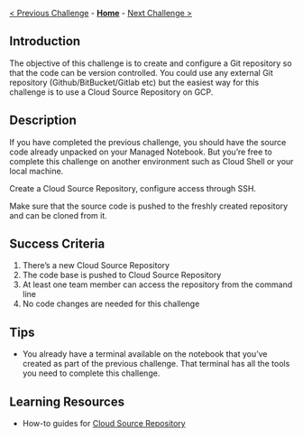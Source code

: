 
[< Previous Challenge](challenge-01.md) - **[Home](../README.md)** - [Next Challenge >](challenge-03.md)
## Introduction

The objective of this challenge is to create and configure a Git repository so that the code can be version controlled. You could use any external Git repository (Github/BitBucket/Gitlab etc) but the easiest way for this challenge is to use a Cloud Source Repository on GCP.

## Description

If you have completed the previous challenge, you should have the source code already unpacked on your Managed Notebook. But you’re free to complete this challenge on another environment such as Cloud Shell or your local machine.

Create a Cloud Source Repository, configure access through SSH.

Make sure that the source code is pushed to the freshly created repository and can be cloned from it.

## Success Criteria

1. There’s a new Cloud Source Repository 
2. The code base is pushed to Cloud Source Repository
3. At least one team member can access the repository from the command line
4. No code changes are needed for this challenge

## Tips

- You already have a terminal available on the notebook that you’ve created as part of the previous challenge. That terminal has all the tools you need to complete this challenge.

## Learning Resources

- How-to guides for [Cloud Source Repository](https://cloud.google.com/source-repositories/docs/how-to)

